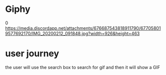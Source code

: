 # Giphy
0  https://media.discordapp.net/attachments/676687543818911790/677058019577692170/IMG_20200212_091848.jpg?width=926&height=463
# user journey 
the user will use the search box to search for gif and then it will show a GIF
